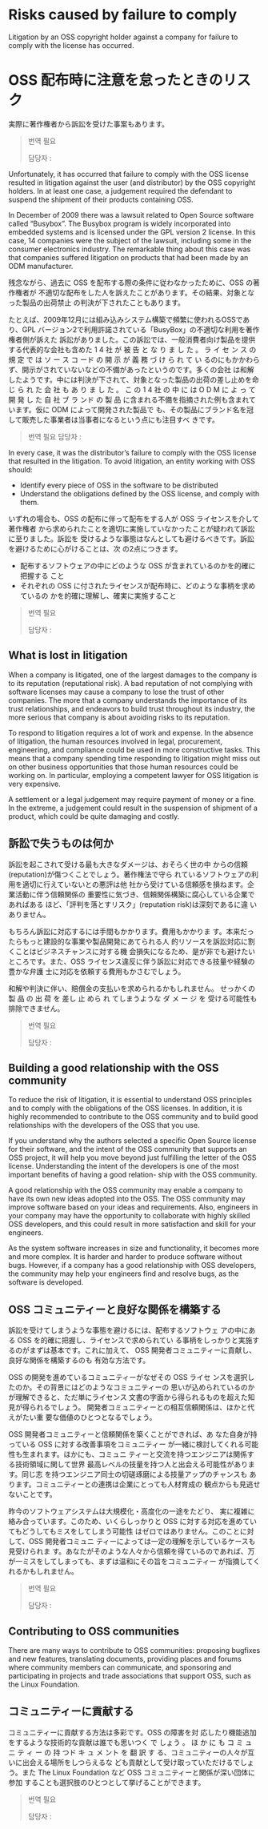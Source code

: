 
# Risks caused by failure to comply

Litigation by an OSS copyright holder against a company for failure to comply with the license has occurred.

# OSS 配布時に注意を怠ったときのリスク 
実際に著作権者から訴訟を受けた事案もあります。

> 번역 필요
> 
> 담당자 : 

Unfortunately, it has occurred that failure to comply with the OSS license resulted in litigation against the user (and distributor) by the OSS copyright holders. In at least one case, a judgement required the defendant to suspend the shipment of their products containing OSS.

In December of 2009 there was a lawsuit related to Open Source software called “Busybox”. The Busybox program is widely incorporated into embedded systems and is licensed under the GPL version 2 license. In this case, 14 companies were the subject of the lawsuit, including some in the consumer electronics industry. The remarkable thing about this case was that companies suffered litigation on products that had been made by an ODM manufacturer.

残念ながら、過去に OSS を配布する際の条件に従わなかったために、OSS の著作権者が 不適切な配布をした人を訴えたことがあります。その結果、対象となった製品の出荷禁止 の判決が下されたこともあります。

たとえば、2009年12月には組み込みシステム構築で頻繁に使われるOSSであり、GPL バージョン2で利用許諾されている「BusyBox」の不適切な利用を著作権者側が訴えた 訴訟がありました。この訴訟では、一般消費者向け製品を提供する代表的な会社も含めた 1 4 社 が 被 告 と な り ま し た 。 ラ イ セ ン ス の 規 定 で は ソ ー ス コ ード の 開 示 が 義 務 づ け ら れ て い るのにもかかわらず、開示がされていないなどの不備があったというのです。多くの会社 は和解したようです。中には判決が下されて、対象となった製品の出荷の差し止めを命じ ら れ た 会 社 も あ り ま し た 。 こ の 1 4 社 の 中 に は O D M に よ っ て 開 発 し た 自 社 ブ ラ ンド の 製 品 に含まれる不備を指摘された例も含まれています。仮に ODM によって開発された製品で も、その製品にブランド名を冠して販売した事業者は当事者になるという点にも注目すべ きです。

> 번역 필요
> 담당자 : 

In every case, it was the distributor’s failure to comply with the OSS license that resulted in the litigation. To avoid litigation, an entity working with OSS should:

-   Identify every piece of OSS in the software to be distributed
-   Understand the obligations defined by the OSS license, and comply with them.

いずれの場合も、OSS の配布に伴って配布をする人が OSS ライセンスを介して著作権者 から求められたことを適切に実施していなかったことが疑われて訴訟に至りました。訴訟を 受けるような事態はなんとしても避けるべきです。訴訟を避けるために心がけることは、次 の2点につきます。

-   配布するソフトウェアの中にどのような OSS が含まれているのかを的確に把握する こと
-   それぞれの OSS に付されたライセンスが配布時に、どのような事柄を求めているの かを的確に理解し、確実に実施すること

> 번역 필요
> 
> 담당자 : 

## What is lost in litigation

When a company is litigated, one of the largest damages to the company is to its reputation (reputational risk). A bad reputation of not complying with software licenses may cause a company to lose the trust of other companies. The more that a company understands the importance of its trust relationships, and endeavors to build trust throughout its industry, the more serious that company is about avoiding risks to its reputation.

To respond to litigation requires a lot of work and expense. In the absence of litigation, the human resources involved in legal, procurement, engineering, and compliance could be used in more constructive tasks. This means that a company spending time responding to litigation might miss out on other business opportunities that those human resources could be working on. In particular, employing a competent lawyer for OSS litigation is very expensive.

A settlement or a legal judgement may require payment of money or a fine. In the extreme, a judgement could result in the suspension of shipment of a product, which could be quite damaging and costly.

## 訴訟で失うものは何か

訴訟を起こされて受ける最も大きなダメージは、おそらく世の中 からの信頼(reputation)が傷つくことでしょう。著作権法で守ら れているソフトウェアの利用を適切に行えていないとの悪評は他 社から受けている信頼感を損ねます。企業活動に伴う信頼関係の 重要性に気づき、信頼関係構築に腐心している企業であればある ほど、「評判を落とすリスク」(reputation risk)は深刻であるに違 いありません。

もちろん訴訟に対応するには手間もかかります。費用もかかりま す。本来だったらもっと建設的な事業や製品開発にあてられる人 的リソースを訴訟対応に割くことはビジネスチャンスに対する機 会損失になるため、是が非でも避けたいところです。また、OSS ライセンス違反に伴う訴訟に対応できる技量や経験の豊かな弁護 士に対応を依頼する費用もかさむでしょう。

和解や判決に伴い、賠償金の支払いを求められるかもしれません。 せっかくの 製 品 の 出 荷 を 差し 止 めら れ てしまうような ダ メ ー ジ を 受ける可能性も排除できません。

> 번역 필요
> 
> 담당자 : 

## Building a good relationship with the OSS community

To reduce the risk of litigation, it is essential to understand OSS principles and to comply with the obligations of the OSS licenses. In addition, it is highly recommended to contribute to the OSS community and to build good relationships with the developers of the OSS that you use.

If you understand why the authors selected a specific Open Source license for their software, and the intent of the OSS community that supports an OSS project, it will help you move beyond just fulfilling the letter of the OSS license. Understanding the intent of the developers is one of the most important benefits of having a good relation- ship with the OSS community.

A good relationship with the OSS community may enable a company to have its own new ideas adopted into the OSS. The OSS community may improve software based on your ideas and requirements. Also, engineers in your company may have the opportunity to collaborate with highly skilled OSS developers, and this could result in more satisfaction and skill for your engineers.

As the system software increases in size and functionality, it becomes more and more complex. It is harder and harder to produce software without bugs. However, if a company has a good relationship with OSS developers, the community may help your engineers find and resolve bugs, as the software is developed.


## OSS コミュニティーと良好な関係を構築する 

訴訟を受けてしまうような事態を避けるには、配布するソフトウェ アの中にある OSS を的確に把握し、ライセンスで求められてい る事柄をしっかりと実施するのがまずは基本です。これに加えて、 OSS 開発者コミュニティーに貢献し、良好な関係を構築するのも 有効な方法です。

OSS の開発を進めているコミュニティーがなぜその OSS ライセ ンスを選択したのか。その背景にはどのようなコミュニティーの 思いが込められているのかが理解できると、ただ単にライセンス 文書の字面から得られるものを超えた知見が得られるでしょう。 開発者コミュニティーとの相互信頼関係は、ほかと代えがたい重 要な価値のひとつとなるでしょう。

OSS 開発者コミュニティーと信頼関係を築くことができれば、あ なた自身が持っている OSS に対する改善事項をコミュニティー が一緒に検討してくれる可能性も生まれます。ほかにも、コミュニ ティーと交流を持つエンジニアは関係する技術領域に関して世界 最高レベルの技量を持つ人と出会える可能性があります。同じ志 を持つエンジニア同士の切磋琢磨による技量アップのチャンスも あります。コミュニティーとの連携は企業にとっても人材育成の 観点からも見逃せないことです。

昨今のソフトウェアシステムは大規模化・高度化の一途をたどり、 実に複雑に絡み合っています。このため、いくらしっかりと OSS に対する対応を進めていてもどうしてもミスをしてしまう可能性 はゼロではありません。このことに対して、OSS 開発者コミュニ ティーによっては一定の理解を示しているケースも見受けられま す。あなたがそのような人々から信頼を得ているのであれば、万 が一ミスをしてしまっても、まずは温和にその旨をコミュニティー が指摘してくれるかもしれません。

> 번역 필요
> 
> 담당자 : 

## Contributing to OSS communities

There are many ways to contribute to OSS communities: proposing bugfixes and new features, translating documents, providing places and forums where community members can communicate, and sponsoring and participating in projects and trade associations that support OSS, such as the Linux Foundation.

## コミュニティーに貢献する

コミュニティーに貢献する方法は多彩です。OSS の障害を対 応したり機能追加をするような技術的な貢献は誰でも思いつく で しょう 。 ほ か に も コ ミ ュ ニ テ ィ ー の 持 つド キ ュ メ ント を 翻 訳 す る、コミュニティーの人々が互いに出会える場所をしつらえるな ども貢献として受け取っていただけるでしょう。また The Linux Foundation など OSS コミュニティーと関係が深い団体に参加 することも選択肢のひとつとして挙げることができます。

> 번역 필요
> 
> 담당자 : 
